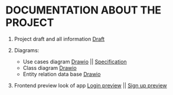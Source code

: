 # DOCUMENTATION ABOUT THE PROJECT

1. Project draft and all information [Draft](draft_project.md)
2. Diagrams:

   - Use cases diagram [Drawio](diagrams/use_case.png) || [Specification](use_case_spec.md)
   - Class diagram [Drawio](diagrams/class.png)
   - Entity relation data base [Drawio](diagrams/entity_relation.png)

3. Frontend preview look of app [Login preview](img/login%20.jpg) || [Sign up preview](img/sign_up%20.jpg)
